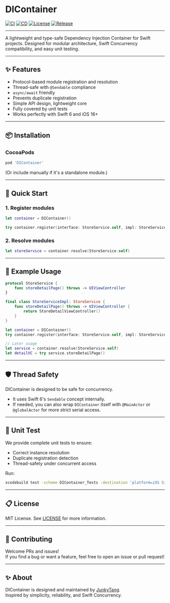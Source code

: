 # DIContainer

[![CI](https://github.com/JunkyTang/DIContainer/actions/workflows/ci.yml/badge.svg)](https://github.com/JunkyTang/DIContainer/actions)  [![CD](https://github.com/JunkyTang/DIContainer/actions/workflows/cd.yml/badge.svg)](https://github.com/JunkyTang/DIContainer/actions)  [![License](https://img.shields.io/github/license/JunkyTang/DIContainer)](https://github.com/JunkyTang/DIContainer/blob/main/LICENSE)  [![Release](https://img.shields.io/github/v/release/JunkyTang/DIContainer)](https://github.com/JunkyTang/DIContainer/releases)

---

A lightweight and type-safe Dependency Injection Container for Swift projects.
Designed for modular architecture, Swift Concurrency compatibility, and easy unit testing.

---

## ✨ Features

- Protocol-based module registration and resolution
- Thread-safe with `@Sendable` compliance
- `async/await` friendly
- Prevents duplicate registration
- Simple API design, lightweight core
- Fully covered by unit tests
- Works perfectly with Swift 6 and iOS 16+

---

## 📦 Installation

### CocoaPods

```ruby
pod 'DIContainer'
```

(Or include manually if it's a standalone module.)

---

## 🚀 Quick Start

### 1. Register modules

```swift
let container = DIContainer()

try container.register(interface: StoreService.self, impl: StoreServiceImpl())
```

### 2. Resolve modules

```swift
let storeService = container.resolve(StoreService.self)
```

---

## 🧹 Example Usage

```swift
protocol StoreService {
    func storeDetailPage() throws -> UIViewController
}

final class StoreServiceImpl: StoreService {
    func storeDetailPage() throws -> UIViewController {
        return StoreDetailViewController()
    }
}

let container = DIContainer()
try container.register(interface: StoreService.self, impl: StoreServiceImpl())

// Later usage
let service = container.resolve(StoreService.self)
let detailVC = try service.storeDetailPage()
```

---

## 🛡️ Thread Safety

DIContainer is designed to be safe for concurrency.

- It uses Swift 6's `Sendable` concept internally.
- If needed, you can also wrap `DIContainer` itself with `@MainActor` or `@globalActor` for more strict serial access.

---

## 🧪 Unit Test

We provide complete unit tests to ensure:

- Correct instance resolution
- Duplicate registration detection
- Thread-safety under concurrent access

Run:

```bash
xcodebuild test -scheme DIContainer_Tests -destination 'platform=iOS Simulator,name=iPhone 14'
```

---

## 📋 License

MIT License. See [LICENSE](./LICENSE) for more information.

---

## 🙌 Contributing

Welcome PRs and issues!  
If you find a bug or want a feature, feel free to open an issue or pull request!

---

## ✨ About

DIContainer is designed and maintained by [JunkyTang](https://github.com/JunkyTang).  
Inspired by simplicity, reliability, and Swift Concurrency.